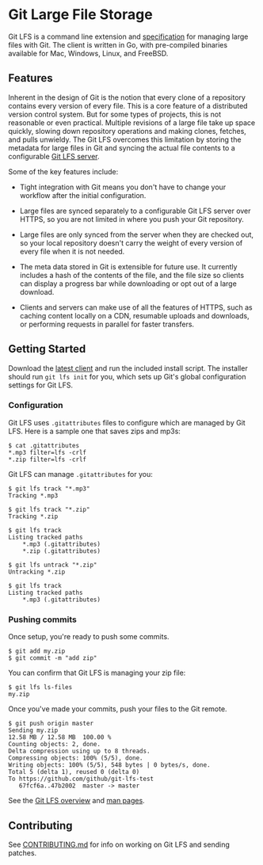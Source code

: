 # Git Large File Storage

Git LFS is a command line extension and [specification](docs/spec.md) for
managing large files with Git. The client is written in Go, with pre-compiled
binaries available for Mac, Windows, Linux, and FreeBSD.

## Features

Inherent in the design of Git is the notion that every clone of a repository
contains every version of every file. This is a core feature of a distributed
version control system. But for some types of projects, this is not reasonable
or even practical. Multiple revisions of a large file take up space quickly,
slowing down repository operations and making clones, fetches, and pulls
unwieldy. The Git LFS overcomes this limitation by storing the metadata for
large files in Git and syncing the actual file contents to a configurable [Git
LFS server](docs/api.md).

Some of the key features include:

* Tight integration with Git means you don't have to change your workflow after
the initial configuration.

* Large files are synced separately to a configurable Git LFS server over HTTPS,
so you are not limited in where you push your Git repository.

* Large files are only synced from the server when they are checked out, so your
local repository doesn't carry the weight of every version of every file when it
is not needed.

* The meta data stored in Git is extensible for future use. It currently
includes a hash of the contents of the file, and the file size so clients can
display a progress bar while downloading or opt out of a large download.

* Clients and servers can make use of all the features of HTTPS, such as caching
content locally on a CDN, resumable uploads and downloads, or performing
requests in parallel for faster transfers.

## Getting Started

Download the [latest client][rel] and run the included install script.  The
installer should run `git lfs init` for you, which sets up Git's global
configuration settings for Git LFS.

[rel]: https://github.com/github/git-lfs/releases

### Configuration

Git LFS uses `.gitattributes` files to configure which are managed by Git LFS.
Here is a sample one that saves zips and mp3s:

    $ cat .gitattributes
    *.mp3 filter=lfs -crlf
    *.zip filter=lfs -crlf

Git LFS can manage `.gitattributes` for you:

    $ git lfs track "*.mp3"
    Tracking *.mp3

    $ git lfs track "*.zip"
    Tracking *.zip

    $ git lfs track
    Listing tracked paths
        *.mp3 (.gitattributes)
        *.zip (.gitattributes)

    $ git lfs untrack "*.zip"
    Untracking *.zip

    $ git lfs track
    Listing tracked paths
        *.mp3 (.gitattributes)

### Pushing commits

Once setup, you're ready to push some commits.

    $ git add my.zip
    $ git commit -m "add zip"

You can confirm that Git LFS is managing your zip file:

    $ git lfs ls-files
    my.zip

Once you've made your commits, push your files to the Git remote.

    $ git push origin master
    Sending my.zip
    12.58 MB / 12.58 MB  100.00 %
    Counting objects: 2, done.
    Delta compression using up to 8 threads.
    Compressing objects: 100% (5/5), done.
    Writing objects: 100% (5/5), 548 bytes | 0 bytes/s, done.
    Total 5 (delta 1), reused 0 (delta 0)
    To https://github.com/github/git-lfs-test
       67fcf6a..47b2002  master -> master

See the [Git LFS overview](https://github.com/github/git-lfs/tree/master/docs)
and [man pages](https://github.com/github/git-lfs/tree/master/docs/man).

## Contributing

See [CONTRIBUTING.md](CONTRIBUTING.md) for info on working on Git LFS and
sending patches.
